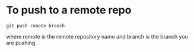 # To push to a remote repo

```
git push remote branch
```

where remote is the remote repository name and branch is the branch you are pushing.
